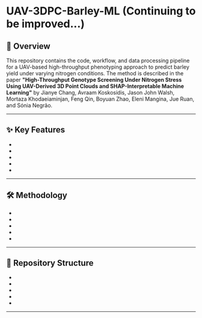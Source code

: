 # UAV-3DPC-Barley-ML (Continuing to be improved...)

## 📌 Overview
This repository contains the code, workflow, and data processing pipeline for a UAV-based high-throughput phenotyping approach to predict barley yield under varying nitrogen conditions. The method is described in the paper **"High-Throughput Genotype Screening Under Nitrogen Stress Using UAV-Derived 3D Point Clouds and SHAP-Interpretable Machine Learning"** by Jianye Chang, Avraam Koskosidis, Jason John Walsh, Mortaza Khodaeiaminjan, Feng Qin, Boyuan Zhao, Eleni Mangina, Jue Ruan, and Sónia Negrão.

---

## ✨ Key Features
- 
- 
- 
-
- 

---

## 🛠 Methodology

- 
- 
- 
-
- 

---
## 📂 Repository Structure

- 
- 
- 
-
- 

---


